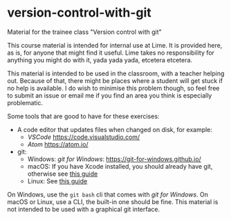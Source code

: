 # version-control-with-git
Material for the trainee class "Version control with git"

This course material is intended for internal use at Lime. It is provided here, as is, for anyone that might find it useful. Lime takes no responsibility for anything you might do with it, yada yada yada, etcetera etcetera.

This material is intended to be used in the classroom, with a teacher helping out. Because of that, there might be places where a student will get stuck if no help is available. I do wish to minimise this problem though, so feel free to submit an issue or email me if you find an area you think is especially problematic.

Some tools that are good to have for these exercises:

* A code editor that updates files when changed on disk, for example:
    * *VSCode* https://code.visualstudio.com/
    * *Atom* https://atom.io/
* git:
    * Windows: *git for Windows*: https://git-for-windows.github.io/
    * macOS: If you have Xcode installed, you should already have git, otherwise see [this guide](https://www.atlassian.com/git/tutorials/install-git#mac-os-x)
    * Linux: See [this guide](https://www.atlassian.com/git/tutorials/install-git#linux)

On Windows, use the `git bash` cli that comes with *git for Windows*. On macOS or Linux, use a CLI, the built-in one should be fine. This material is not intended to be used with a graphical git interface.
